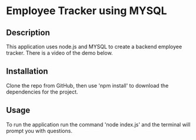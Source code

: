 # Employee Tracker using MYSQL

## Description 
This application uses node.js and MYSQL to create a backend employee tracker. There is a video of the demo below.

## Installation 
Clone the repo from GitHub, then use 'npm install' to download the dependencies for the project.

## Usage
To run the application run the command 'node index.js' and the terminal will prompt you with questions.